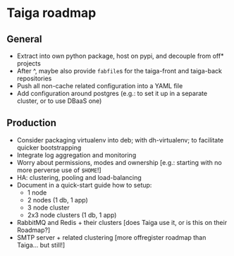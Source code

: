 # Taiga roadmap

## General

  - Extract into own python package, host on pypi, and decouple from off* projects
  - After ^, maybe also provide `fabfile`s for the taiga-front and taiga-back repositories
  - Push all non-cache related configuration into a YAML file
  - Add configuration around postgres (e.g.: to set it up in a separate cluster, or to use DBaaS one)

## Production

  - Consider packaging virtualenv into deb; with dh-virtualenv; to facilitate quicker bootstrapping
  - Integrate log aggregation and monitoring
  - Worry about permissions, modes and ownership [e.g.: starting with no more perverse use of `$HOME`!]
  - HA: clustering, pooling and load-balancing
  - Document in a quick-start guide how to setup:
    - 1 node
    - 2 nodes (1 db, 1 app)
    - 3 node cluster
    - 2x3 node clusters (1 db, 1 app)
  - RabbitMQ and Redis + their clusters [does Taiga use it, or is this on their Roadmap?]
  - SMTP server + related clustering [more offregister roadmap than Taiga... but still!]
